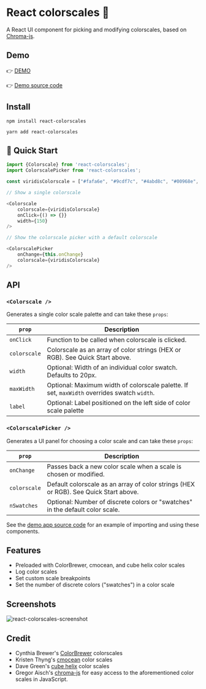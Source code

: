 # React colorscales 🌈

A React UI component for picking and modifying colorscales, based on [Chroma-js](https://gka.github.io/chroma.js/).

## Demo

👉 [DEMO](http://react-colorscales.getforge.io/)

👉 [Demo source code](https://github.com/plotly/react-colorscales-demo-app)

## Install

`npm install react-colorscales`

`yarn add react-colorscales`

## 🚗 Quick Start

```js
import {Colorscale} from 'react-colorscales';
import ColorscalePicker from 'react-colorscales';

const viridisColorscale = ["#fafa6e", "#9cdf7c", "#4abd8c", "#00968e", "#106e7c", "#2a4858"];

// Show a single colorscale

<Colorscale
    colorscale={viridisColorscale}
    onClick={() => {}}
    width={150}
/>

// Show the colorscale picker with a default colorscale

<ColorscalePicker 
    onChange={this.onChange}
    colorscale={viridisColorscale}
/>
```

## API

### `<Colorscale />`

Generates a single color scale palette and can take these `props`:

| `prop`         | Description                                                                                | 
| -------------- | ------------------------------------------------------------------------------------------ |
| `onClick`      | Function to be called when colorscale is clicked.                                          |
| `colorscale`   | Colorscale as an array of color strings (HEX or RGB). See Quick Start above.               |
| `width`        | Optional: Width of an individual color swatch. Defaults to 20px.                           |
| `maxWidth`     | Optional: Maximum width of colorscale palette. If set, `maxWidth` overrides swatch `width`. |
| `label`        | Optional: Label positioned on the left side of color scale palette                         |


### `<ColorscalePicker />`

Generates a UI panel for choosing a color scale and can take these `props`:

| `prop`         | Description                                                                                | 
| -------------- | ------------------------------------------------------------------------------------------ |
| `onChange`     | Passes back a new color scale when a scale is chosen or modified.                          |
| `colorscale`   | Default colorscale as an array of color strings (HEX or RGB). See Quick Start above.       |
| `nSwatches`    | Optional: Number of discrete colors or "swatches" in the default color scale.              |

See the [demo app source code](https://github.com/plotly/react-colorscales-demo-app/blob/master/src/App.js) for an example of importing and using these components.

## Features

- Preloaded with ColorBrewer, cmocean, and cube helix color scales
- Log color scales
- Set custom scale breakpoints
- Set the number of discrete colors ("swatches") in a color scale

## Screenshots

![react-colorscales-screenshot](https://github.com/plotly/react-colorscale-picker/raw/master/screenshot.png)

## Credit

- Cynthia Brewer's [ColorBrewer](http://colorbrewer2.org/) colorscales
- Kristen Thyng's [cmocean](http://matplotlib.org/cmocean/) color scales
- Dave Green's [cube helix](https://www.mrao.cam.ac.uk/~dag/CUBEHELIX/) color scales
- Gregor Aisch's [chroma-js](https://github.com/gka/chroma.js/) for easy access to the aforementioned color scales in JavaScript.
